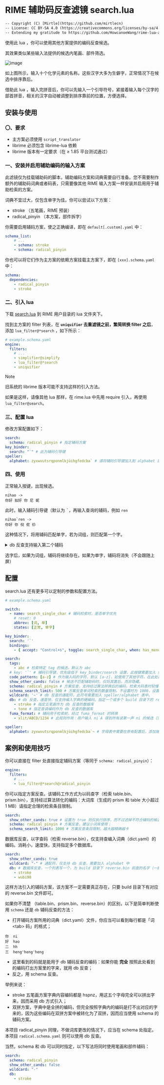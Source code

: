 # RIME 辅助码反查滤镜 search.lua

```txt
-- Copyright (C) [Mirtle](https://github.com/mirtlecn)
-- License: CC BY-SA 4.0 (https://creativecommons.org/licenses/by-sa/4.0/)
-- Extending my gratitude to https://github.com/HowcanoeWang/rime-lua-aux-code for inspiring and serving as a valuable reference for this lua
```

使用此 lua ，你可以使用其他方案提供的编码反查候选。

其效果类似某些输入法提供的候选内笔画、部件筛选。

![image](https://raw.githubusercontent.com/mirtlecn/rime-radical-pinyin/master/res/fuma.gif)

如上图所示，输入十个化学元素的名称。这些汉字大多为生僻字，正常情况下在候选中排序靠后。

借助此 lua ，输入完拼音后，你可以先输入一个引导符号，紧接着输入每个汉字的部首拼音，相关的汉字自动被调整到排序靠前的位置，方便选择。

## 安装与使用

### 〇、要求

- 主方案必须使用 `script_translator`
- librime 必须包含 librime-lua 依赖
- librime 版本有一定要求（在 ≥ 1.85 平台测试通过）

### 一、安装并启用辅助编码的输入方案

此滤镜仅为挂载辅助码的脚本，辅助编码方案和词典需要自行准备。您不需要制作额外的辅助码词典或者码表，只需要像其他 RIME 输入方案一样安装并启用用于辅助检索的方案。

词典不宜过大，仅包含单字为佳。你可以尝试以下方案：

- stroke （五笔画，RIME 预装）
- radical_pinyin （本方案，部件拆字）

你需要启用辅码方案，使之正确编译，即在 `default[.custom].yaml` 中：

```yaml
schema_list:
    # ...
    - schema: stroke
    - schema: radical_pinyin
```

你也可以将它们作为主方案的依赖方案挂载主方案下，即在 `[xxx].schema.yaml` 中：

```yaml
schema:
  dependencies:
    - radical_pinyin
    - stroke
```

### 二、引入 lua

下载 [search.lua](https://github.com/mirtlecn/rime-radical-pinyin/blob/extra/lua/search.lua) 到 RIME 用户目录的 lua 文件夹下。

找到主方案的 filter 列表，在 **`uniquifier` 去重滤镜之前，繁简转换 filter 之后**，添加 `lua_filter@*search` ，如下所示：

```yaml
# example.schema.yaml
engine:
  filters:
    # ...
    - simplifier@simplify
    - lua_filter@*search
    - uniquifier
```

> [!NOTE]
>
> 旧系统的 librime 版本可能不支持这样的引入方法。
>
> 如果是这样，请像其他 lua 那样，在 rime.lua 中先用 require 引入，再使用 `lua_filter@search`。

### 三、配置 lua

修改方案配置如下：

```yaml
search:
  schema: radical_pinyin # 指定辅码方案
key_binder:
  search: "`" # 此为辅码引导键
speller:
  alphabet: zyxwvutsrqponmlkjüihgfedcba` # 请将辅码引导键加入到 alphabet 后
```

### 四、使用

正常输入按键，出现候选。

```
nihao ->
你好 拟好 你 尼 妮
```

此时，输入辅码引导键（默认为 <kbd>\`</kbd>，再输入查询的辅码，例如 `ren`

```
nihao`ren ->
你好 你 倪 伲 伱
```

这种情况下，将用辅码匹配单字，若为词组，则匹配第一个字。

<details>

<summary>db 反查支持输入第二个辅码</summary>

您如果使用的是 db 辅码反查（见下一节的解释），还可以接着输入第二个辅码引导键，接着输入辅码，此时将用第二个辅码检索词组的第二个字，或者重复匹配单字。例如

```
yiyi ->
意义 一一 异议 依依 一亿

yiyi`h -> 用 h 匹配第一个字（横）
一一 一亿 一役 一揖 一意

yiyi`h`ren -> h 匹配第一个字，并且 ren 匹配词组的第二个字，或者单字同样含 ren 后候选
一亿 一役 夷 柂
```

其中，`一亿 一役` 为第一个字匹配 `h`，第二个字匹配 `ren` 的候选；而 `夷 柂` 为同时匹配 `h` 和 `ren` 的候选。对于单字而言，第二个辅码使用正则匹配。

```
yi`3`mu -> 匹配第三声，且含 mu 读音部件的字
椅 栺 檥
```

</details>

选字后，如果为词组，辅码将继续存在。如果为单字，辅码将消失（不会跟随上屏）

## 配置

search.lua 还有更多可以定制的参数和配置方法。

```yaml
# example.schema.yaml

switch:
  - name: search_single_char # 辅码检索时，是否单字优先
    # reset: 0
    abbrev: [词, 单]
    states: [正常, 单字]

key_binder:
  search: '`'
  bindings:
    - { accept: "Control+s", toggle: search_single_char, when: has_menu } # 按下 Control+s，切换单字优先模式

search:
  tags:
    - abc # 检索特定 tag 的候选，默认为 abc
  # key: '`' # 辅码引导键，优先级低于 key_binder/search 设置，此按键需要加入 speller/alphabet 中。
  code_pattern: [a-z] # 作为输入码的字符，默认 [a-z]，如使用了其他字符，在此处指定，例如 [a-z;]（添加分号）
  show_other_cands: false # 候选不匹配辅助码时，仅将其置后，而非隐藏。
  schema: radical_pinyin # 方案反查，支持经过算法转换后的编码，检索大码表时较慢
  schema_search_limit: 500 # 方案反查单词检索的数量限制，不设置时为 1000，设置为 0 则无限制。大码表（如五笔画 stroke）请设置合理的数值以保证不卡顿。
  wildcard: '~' # db 反查的通配符。此符号需要加入 speller/alphabet 表中。
  db: # db 反查，速度快，仅支持编入字典的硬编码。指定一个或多个 build 目录下的 reverse.bin 文件的文件名。
    - stroke # 指定五笔画作为 db 反查的数据库
    - tone # 指定音调编码作为 db 反查的数据库
  fuma_format: # 辅码用于检索前，经过 fuma_format 的转换
    - xlit/ABCD/1234 # 此规则作用：用户输入 ni`A 得到所有读第一声 ni 的候选（须配合音调编码反查）

speller:
  alphabet: zyxwvutsrqponmlkjüihgfedcba`~ # 字母表中需要在原有配置后，添加辅码引导键（search/key）、通配键（search/wildcard 如有）
```

## 案例和使用技巧

你可以直接在 filter 处直接指定辅码方案（等同于 `schema: radical_pinyin`）：

```yaml
engine:
  filters:
    # ...
    - lua_filter@*search@radical_pinyin
```

你可以指定方案反查。该辅码工作方式为以码查字（检索 table.bin、prism.bin），支持经过算法转化的编码：大词库（生成的 prism 和 table 大小超过 1 MB）请指定合理的检索条目限制。

```yaml
search:
  show_other_cands: true # 设置为 true 则仅执行排序，而不过滤掉不符合辅码的候选
  schema: radical_pinyin # 方案反查，建议小词库使用；
  schema_search_limit: 1000 # 方案反查条目限制，越大越精确越卡
```

数据库反查，以字查码（检索 reverse.bin），仅支持查编入词典（dict.yaml）的编码。消耗小，速度快，支持指定多个数据库。

```yaml
search:
  show_other_cands: true
  wildcard: "-" # 通配符，仅支持 db 反查，需要加入 alphabet 中
  db: # 数据库反查，一个列表写一个，为 build 目录下 reverse.bin 前面的名字（一般为方案所用词典的词典名）
    - stroke
    - wubi98
```

这样方法引入的辅码方案，该方案不一定需要真正存在，只要 build 目录下有对应的 reverse.bin 文件即可。

如果你不清楚 （table.bin、prism.bin、reverse.bin）的区别，以下是简单判断使用 `schema` 还是 `db` 辅码反查的方法：

- 打开辅码方案所用的词典（dict.yaml）文件，你应当可以看到每行都是「词 \<tab\> 码」的格式；
```
你  ni
好  hao
二  hh
三  heng'heng'heng
```
- 这里看到的码就是能用于 db 辅码反查的编码：如果你能 **完全** 按照此处看到的编码打出方案里的字来，就用 db 反查；
- 反之，用 schema 反查。

举例来说：

- stroke 五笔画方案字典内容编码都是 hspnz，用这五个字母完全可以拼出字来，因而采用 db 方式引入；
- 双拼方案，字典中是全拼的编码，但完全按照字典内的编码是打不出对应的字来的，因为这些编码在双拼方案中被转化为了双拼，因而应当使用 schema 的辅码方案。

本项目 radical_pinyin 同理，不做词库更改的情况下，应当在 schema 处指定。本项目 `radical.schema.yaml` 则可以使用 db 反查。

当然，schema 和 db 可以同时指定，以下写法将同时使用笔画和部件辅码：

```yaml
search:
  schema: radical_pinyin
  show_other_cands: false
  wildcard: "-"
  db:
    - stroke
```

